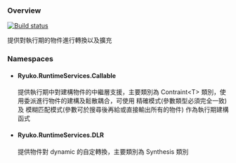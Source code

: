 ﻿### Overview

[![Build status](https://ci.appveyor.com/api/projects/status/q61qn3928e9y8akx?svg=true)](https://ci.appveyor.com/project/0x0001F36D/Ryuko-runtimeservices)

提供對執行期的物件進行轉換以及擴充

### Namespaces
  
  - #### Ryuko.RuntimeServices.Callable 
    提供執行期中對建構物件的中繼層支援，主要類別為 Contraint\<T> 類別，使用委派進行物件的建構及鬆散耦合，可使用 精確模式(參數類型必須完全一致) 
及 模糊匹配模式(參數可於搜尋後再給或直接輸出所有的物件) 作為執行期建構函式

  - #### Ryuko.RuntimeServices.DLR
    提供物件對 dynamic 的自定轉換，主要類別為 Synthesis 類別
    


